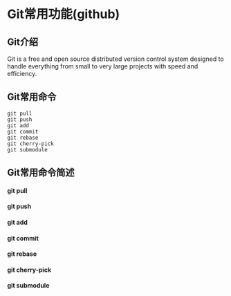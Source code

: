 # Git常用功能(github)


<!--more-->
## Git介绍
Git is a free and open source distributed version control system designed to handle everything from small to very large projects with speed and efficiency.
## Git常用命令
```
git pull
git push
git add
git commit
git rebase
git cherry-pick
git submodule
```

## Git常用命令简述

#### git pull

#### git push

#### git add

#### git commit

#### git rebase

#### git cherry-pick

#### git submodule

